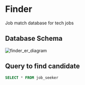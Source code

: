 # Finder
Job match database for tech jobs

## Database Schema
![finder_er_diagram](https://user-images.githubusercontent.com/101298450/161381304-79299fcd-5c54-4b80-aa62-b0d56d1d9e50.png)

## Query to find candidate
```sql
SELECT * FROM job_seeker
```
